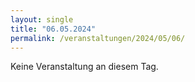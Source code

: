 ```yaml
---
layout: single
title: "06.05.2024"
permalink: /veranstaltungen/2024/05/06/
---
```


Keine Veranstaltung an diesem Tag.
